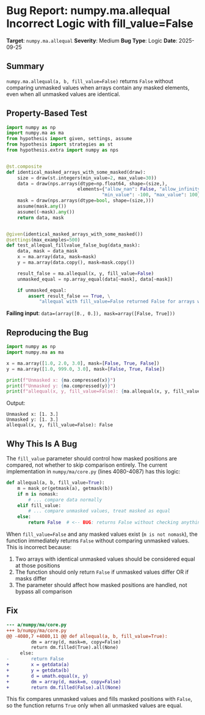 # Bug Report: numpy.ma.allequal Incorrect Logic with fill_value=False

**Target**: `numpy.ma.allequal`
**Severity**: Medium
**Bug Type**: Logic
**Date**: 2025-09-25

## Summary

`numpy.ma.allequal(a, b, fill_value=False)` returns `False` without comparing unmasked values when arrays contain any masked elements, even when all unmasked values are identical.

## Property-Based Test

```python
import numpy as np
import numpy.ma as ma
from hypothesis import given, settings, assume
from hypothesis import strategies as st
from hypothesis.extra import numpy as nps


@st.composite
def identical_masked_arrays_with_some_masked(draw):
    size = draw(st.integers(min_value=2, max_value=30))
    data = draw(nps.arrays(dtype=np.float64, shape=(size,),
                          elements={"allow_nan": False, "allow_infinity": False,
                                   "min_value": -100, "max_value": 100}))
    mask = draw(nps.arrays(dtype=bool, shape=(size,)))
    assume(mask.any())
    assume((~mask).any())
    return data, mask


@given(identical_masked_arrays_with_some_masked())
@settings(max_examples=500)
def test_allequal_fillvalue_false_bug(data_mask):
    data, mask = data_mask
    x = ma.array(data, mask=mask)
    y = ma.array(data.copy(), mask=mask.copy())

    result_false = ma.allequal(x, y, fill_value=False)
    unmasked_equal = np.array_equal(data[~mask], data[~mask])

    if unmasked_equal:
        assert result_false == True, \
            "allequal with fill_value=False returned False for arrays with identical unmasked values"
```

**Failing input**: `data=(array([0., 0.]), mask=array([False, True]))`

## Reproducing the Bug

```python
import numpy as np
import numpy.ma as ma

x = ma.array([1.0, 2.0, 3.0], mask=[False, True, False])
y = ma.array([1.0, 999.0, 3.0], mask=[False, True, False])

print(f"Unmasked x: {ma.compressed(x)}")
print(f"Unmasked y: {ma.compressed(y)}")
print(f"allequal(x, y, fill_value=False): {ma.allequal(x, y, fill_value=False)}")
```

Output:
```
Unmasked x: [1. 3.]
Unmasked y: [1. 3.]
allequal(x, y, fill_value=False): False
```

## Why This Is A Bug

The `fill_value` parameter should control how masked positions are compared, not whether to skip comparison entirely. The current implementation in `numpy/ma/core.py` (lines 4080-4087) has this logic:

```python
def allequal(a, b, fill_value=True):
    m = mask_or(getmask(a), getmask(b))
    if m is nomask:
        # ... compare data normally
    elif fill_value:
        # ... compare unmasked values, treat masked as equal
    else:
        return False  # <-- BUG: returns False without checking anything!
```

When `fill_value=False` and any masked values exist (`m is not nomask`), the function immediately returns `False` without comparing unmasked values. This is incorrect because:

1. Two arrays with identical unmasked values should be considered equal at those positions
2. The function should only return `False` if unmasked values differ OR if masks differ
3. The parameter should affect how masked positions are handled, not bypass all comparison

## Fix

```diff
--- a/numpy/ma/core.py
+++ b/numpy/ma/core.py
@@ -4080,7 +4080,11 @@ def allequal(a, b, fill_value=True):
         dm = array(d, mask=m, copy=False)
         return dm.filled(True).all(None)
     else:
-        return False
+        x = getdata(a)
+        y = getdata(b)
+        d = umath.equal(x, y)
+        dm = array(d, mask=m, copy=False)
+        return dm.filled(False).all(None)
```

This fix compares unmasked values and fills masked positions with `False`, so the function returns `True` only when all unmasked values are equal.